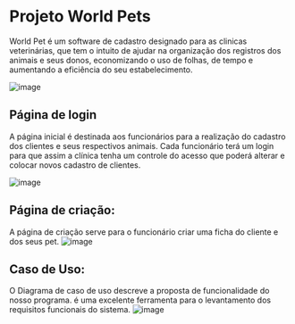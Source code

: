 # Projeto World Pets 
World Pet é um software de cadastro designado para as clinicas veterinárias, que tem o intuito de ajudar na organização dos registros dos animais e seus donos, economizando o uso de folhas, de tempo e aumentando a eficiência do seu estabelecimento.

 ![image](https://user-images.githubusercontent.com/103151921/188516887-c8079370-2ba5-4160-8f22-0945681ec087.png)
## Página de login
A página inicial é destinada aos funcionários para a realização do cadastro dos clientes e seus respectivos animais. Cada funcionário terá um login para que assim a clínica tenha um controle do acesso que poderá alterar e colocar novos cadastro de clientes.

![image](https://i.imgur.com/qm3J1i5.png)
## Página de criação:
A página de criação serve para o funcionário criar uma ficha do cliente e dos seus pet.
![image](https://i.imgur.com/nW3yGoK.png)
## Caso de Uso:
O Diagrama de caso de uso descreve a proposta de funcionalidade do nosso programa. é uma excelente ferramenta para o levantamento dos requisitos funcionais do sistema.
![image](https://imgur.com/a/5fiM5a4.png)

